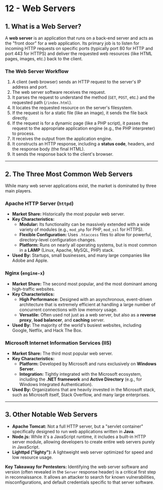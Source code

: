 # 12 - Web Servers

## 1. What is a Web Server?

A **web server** is an application that runs on a back-end server and acts as the "front door" for a web application. Its primary job is to listen for incoming HTTP requests on specific ports (typically port 80 for HTTP and port 443 for HTTPS) and deliver the requested web resources (like HTML pages, images, etc.) back to the client.

### The Web Server Workflow
1.  A client (web browser) sends an HTTP request to the server's IP address and port.
2.  The web server software receives the request.
3.  It parses the request to understand the method (`GET`, `POST`, etc.) and the requested path (`/index.html`).
4.  It locates the requested resource on the server's filesystem.
5.  If the request is for a static file (like an image), it sends the file back directly.
6.  If the request is for a dynamic page (like a PHP script), it passes the request to the appropriate application engine (e.g., the PHP interpreter) to process.
7.  It receives the output from the application engine.
8.  It constructs an HTTP response, including a **status code**, headers, and the response body (the final HTML).
9.  It sends the response back to the client's browser.

---

## 2. The Three Most Common Web Servers

While many web server applications exist, the market is dominated by three main players.

### Apache HTTP Server (`httpd`)
*   **Market Share:** Historically the most popular web server.
*   **Key Characteristics:**
    *   **Modular:** Its functionality can be massively extended with a wide variety of modules (e.g., `mod_php` for PHP, `mod_ssl` for HTTPS).
    *   **Flexible Configuration:** Uses `.htaccess` files to allow for powerful, directory-level configuration changes.
    *   **Platform:** Runs on nearly all operating systems, but is most common in a **LAMP** (Linux, Apache, MySQL, PHP) stack.
*   **Used By:** Startups, small businesses, and many large companies like Adobe and Apple.

### Nginx (`engine-x`)
*   **Market Share:** The second most popular, and the most dominant among high-traffic websites.
*   **Key Characteristics:**
    *   **High Performance:** Designed with an asynchronous, event-driven architecture that is extremely efficient at handling a large number of concurrent connections with low memory usage.
    *   **Versatile:** Often used not just as a web server, but also as a **reverse proxy**, **load balancer**, and **caching** server.
*   **Used By:** The majority of the world's busiest websites, including Google, Netflix, and Hack The Box.

### Microsoft Internet Information Services (IIS)
*   **Market Share:** The third most popular web server.
*   **Key Characteristics:**
    *   **Platform:** Developed by Microsoft and runs exclusively on **Windows Server**.
    *   **Integration:** Tightly integrated with the Microsoft ecosystem, including the **.NET framework** and **Active Directory** (e.g., for Windows Integrated Authentication).
*   **Used By:** Organizations that are heavily invested in the Microsoft stack, such as Microsoft itself, Stack Overflow, and many large enterprises.

---

## 3. Other Notable Web Servers

*   **Apache Tomcat:** Not a full HTTP server, but a "servlet container" specifically designed to run web applications written in **Java**.
*   **Node.js:** While it's a JavaScript runtime, it includes a built-in HTTP server module, allowing developers to create entire web servers purely in JavaScript.
*   **Lighttpd ("lighty"):** A lightweight web server optimized for speed and low resource usage.

**Key Takeaway for Pentesters:** Identifying the web server software and version (often revealed in the `Server` response header) is a critical first step in reconnaissance. It allows an attacker to search for known vulnerabilities, misconfigurations, and default credentials specific to that server software.
